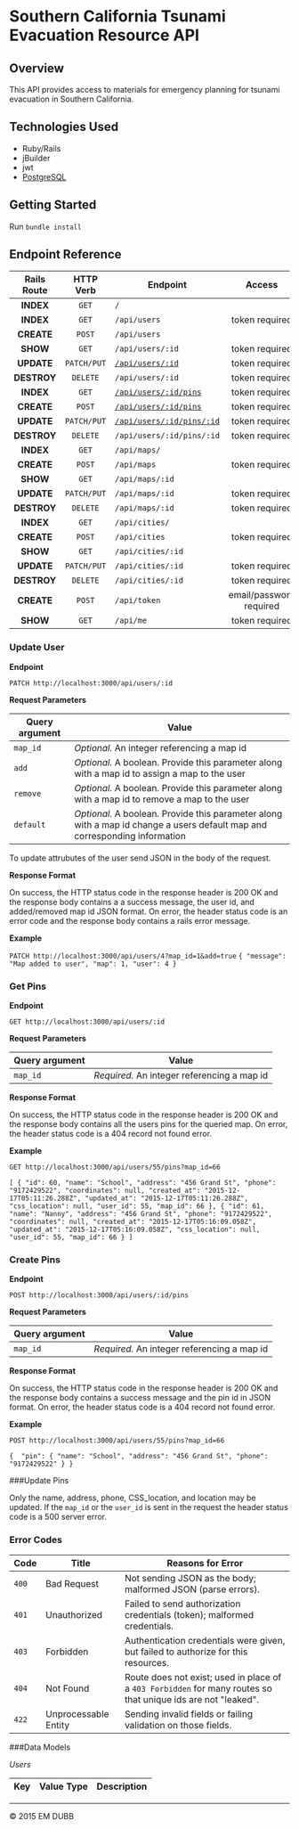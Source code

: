 # Southern California Tsunami Evacuation Resource API

## Overview

This API provides access to materials for emergency planning for tsunami evacuation
in Southern California.

## Technologies Used

* Ruby/Rails
* jBuilder
* jwt
* [PostgreSQL](http://www.postgresql.org/docs/)

## Getting Started

Run `bundle install`

## Endpoint Reference

Rails Route | HTTP Verb  | Endpoint                                | Access    
:----------:|:----------:|-----------------------------------------|:---------------:
**INDEX**   | `GET`      | `/`                                     | 
**INDEX**   | `GET`      | `/api/users`                            | token required
**CREATE**  | `POST`     | `/api/users`                            | 
**SHOW**    | `GET`      | `/api/users/:id`                        | token required
**UPDATE**  | `PATCH/PUT`| [`/api/users/:id`](#postUser)           | token required
**DESTROY** | `DELETE`   | `/api/users/:id`                        | token required
**INDEX**   | `GET`      | [`/api/users/:id/pins`](#getPins)       | token required
**CREATE**  | `POST`     | [`/api/users/:id/pins`](#createPins)    | token required
**UPDATE**  | `PATCH/PUT`| [`/api/users/:id/pins/:id`](#updatePins)| token required
**DESTROY** | `DELETE`   | `/api/users/:id/pins/:id`               | token required
**INDEX**   | `GET`      | `/api/maps/`                            | 
**CREATE**  | `POST`     | `/api/maps`                             | token required
**SHOW**    | `GET`      | `/api/maps/:id`                         | 
**UPDATE**  | `PATCH/PUT`| `/api/maps/:id`                         | token required
**DESTROY** | `DELETE`   | `/api/maps/:id`                         | token required
**INDEX**   | `GET`      | `/api/cities/`                          | 
**CREATE**  | `POST`     | `/api/cities`                           | token required
**SHOW**    | `GET`      | `/api/cities/:id`                       | 
**UPDATE**  | `PATCH/PUT`| `/api/cities/:id`                       | token required
**DESTROY** | `DELETE`   | `/api/cities/:id`                       | token required
**CREATE**  | `POST`     | `/api/token`                            | email/password required
**SHOW**    | `GET`      | `/api/me`                               | token required

<a name="postUser"></a>
### Update User 

**Endpoint**

`PATCH http://localhost:3000/api/users/:id`

**Request Parameters**

Query argument | Value
---------------|------------------------------
`map_id`       | *Optional.* An integer referencing a map id
`add`          | *Optional.* A boolean. Provide this parameter along with a map id to assign a map to the user
`remove`       | *Optional.* A boolean. Provide this parameter along with a map id to remove a map to the user
`default`      | *Optional.* A boolean. Provide this parameter along with a map id change a users default map and corresponding information

To update attrubutes of the user send JSON in the body of the request.

**Response Format**

On success, the HTTP status code in the response header is 200 OK and the response body contains a a success message, the user id, and added/removed map id JSON format. On error, the header status code is an error code and the response body contains a rails error message.

**Example**

`PATCH http://localhost:3000/api/users/4?map_id=1&add=true`
`
{
  "message": "Map added to user",
  "map": 1,
  "user": 4
}
`
<a name="getPins"></a>
### Get Pins

**Endpoint**

`GET http://localhost:3000/api/users/:id`


**Request Parameters**

Query argument | Value
---------------|------------------------------
`map_id`       | *Required.* An integer referencing a map id

**Response Format**

On success, the HTTP status code in the response header is 200 OK and the response body contains all the users pins for the queried map. On error, the header status code is a 404 record not found error.

**Example**

`GET http://localhost:3000/api/users/55/pins?map_id=66`

`[
  {
    "id": 60,
    "name": "School",
    "address": "456 Grand St",
    "phone": "9172429522",
    "coordinates": null,
    "created_at": "2015-12-17T05:11:26.288Z",
    "updated_at": "2015-12-17T05:11:26.288Z",
    "css_location": null,
    "user_id": 55,
    "map_id": 66
  },
  {
    "id": 61,
    "name": "Nanny",
    "address": "456 Grand St",
    "phone": "9172429522",
    "coordinates": null,
    "created_at": "2015-12-17T05:16:09.058Z",
    "updated_at": "2015-12-17T05:16:09.058Z",
    "css_location": null,
    "user_id": 55,
    "map_id": 66
  }
]`

<a name="createPins"></a>
### Create Pins

**Endpoint**

`POST http://localhost:3000/api/users/:id/pins`

**Request Parameters**

Query argument | Value
---------------|------------------------------
`map_id`       | *Required.* An integer referencing a map id

**Response Format**

On success, the HTTP status code in the response header is 200 OK and the response body contains a success message and the pin id in JSON format. On error, the header status code is a 404 record not found error.

**Example**

`POST http://localhost:3000/api/users/55/pins?map_id=66`

`{ 
    "pin": {
      "name": "School",
      "address": "456 Grand St",
      "phone": "9172429522"
    }
}`

<a name="updatePins"></a>
###Update Pins

Only the name, address, phone, CSS_location, and location may be updated. If the `map_id` or the `user_id` is sent in the request the header status code is a 500 server error.

### Error Codes

Code      | Title                | Reasons for Error
----------|----------------------|----------------------------------
`400`     | Bad Request          | Not sending JSON as the body; malformed JSON (parse errors).
`401`     | Unauthorized         | Failed to send authorization credentials (token); malformed credentials.
`403`     | Forbidden		   	 | Authentication credentials were given, but failed to authorize for this resources.
`404`     | Not Found            |	Route does not exist; used in place of a `403 Forbidden` for many routes so that unique ids are not "leaked".
`422`     | Unprocessable Entity | Sending invalid fields or failing validation on those fields.

###Data Models

*Users*

Key       | Value Type       | Description 
----------|------------------|----------------------------------


---
© 2015 EM DUBB
